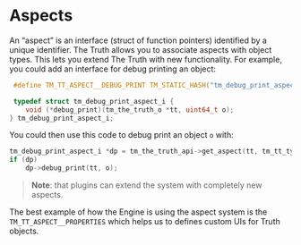 # Aspects

An “aspect” is an interface (struct of function pointers) identified by a unique identifier. The Truth allows you to associate aspects with object types. This lets you extend The Truth with new functionality. For example, you could add an interface for debug printing an object:

```c
 #define TM_TT_ASPECT__DEBUG_PRINT TM_STATIC_HASH("tm_debug_print_aspect_i", 0x39821c78639e0773ULL)

 typedef struct tm_debug_print_aspect_i {
    void (*debug_print)(tm_the_truth_o *tt, uint64_t o);
} tm_debug_print_aspect_i;
```

You could then use this code to debug print an object `o` with:

```c
tm_debug_print_aspect_i *dp = tm_the_truth_api->get_aspect(tt, tm_tt_type(o), TM_DEBUG_PRINT_ASPECT);
if (dp)
    dp->debug_print(tt, o);
```

>  **Note**: that plugins can extend the system with completely new aspects.



The best example of how the Engine is using the aspect system is the `TM_TT_ASPECT__PROPERTIES` which helps us to defines custom UIs for Truth objects.